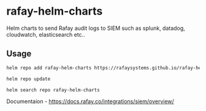 # rafay-helm-charts

Helm charts to send Rafay audit logs to SIEM such as splunk, datadog, cloudwatch, elasticsearch etc..

## Usage
```bash
helm repo add rafay-helm-charts https://rafaysystems.github.io/rafay-helm-charts/

helm repo update

helm search repo rafay-helm-charts
```

Documentaion - <https://docs.rafay.co/integrations/siem/overview/>
